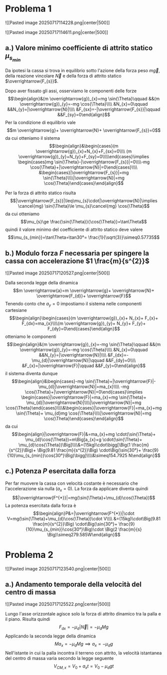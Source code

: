 # Problema 1
![[Pasted image 20250717114228.png|center|500]]

![[Pasted image 20250717114611.png|center|500]]

## a.) Valore minimo coefficiente di attrito statico $\mu_{s_{min}}$ 
Da ipotesi la cassa si trova in equilibrio sotto l'azione della forza peso $m \overrightarrow{g}$, della reazione vincolare $\overrightarrow{N}$ e della forza di attrito statico $\overrightarrow{F_{s}}$.

Dopo aver fissato gli assi, osserviamo le componenti delle forze $$\begin{align}&(m \overrightarrow{g})_{x}=mg \sin{\Theta}\qquad &&(m \overrightarrow{g})_{y}=-mg \cos{\Theta}\\\\
&N_{x}=0\qquad &&N_{y}=|\overrightarrow{N}|\\\\
&F_{sx}=-|\overrightarrow{F_{s}}|\qquad &&F_{sy}=0\end{align}$$
Per la condizione di equilibrio vale $$m \overrightarrow{g}+ \overrightarrow{N}+ \overrightarrow{F_{s}}=0$$ da cui otteniamo il sistema $$\begin{align}&\begin{cases}(m \overrightarrow{g})_{x}+N_{x}+F_{sx}=0\\\\ (m \overrightarrow{g})_{y}+N_{y}+F_{sy}=0\\\\\end{cases}\implies \begin{cases}mg \sin{\Theta}-|\overrightarrow{F_{s}}|=0\\\\-mg \cos{\Theta}+|\overrightarrow{N}|=0\end{cases}\\\\
&\begin{cases}|\overrightarrow{F_{s}}|=mg \sin{\Theta}\\\\|\overrightarrow{N}|=mg \cos{\Theta}\end{cases}\end{align}$$

Per la forza di attrito statico risulta $$|\overrightarrow{F_{s}}|\leq\mu_{s}\cdot|\overrightarrow{N}|\implies \cancel{mg} \sin{\Theta}\le \mu_{s}\cancel{mg} \cos{\Theta}$$
da cui otteniamo $$\mu_{s}\ge \frac{\sin{\Theta}}{\cos{\Theta}}=\tan\Theta$$
quindi il valore minimo del coefficiente di attrito statico deve valere $$\mu_{s_{min}}=\tan\Theta=\tan30°= \frac{1}{\sqrt{3}}\simeq0.57735$$
## b.) Modulo forza $F$ necessaria per spingere la cassa con accelerazione $1 \frac{m}{s^{2}}$ 
![[Pasted image 20250717120527.png|center|500]]

Dalla seconda legge della dinamica $$m \overrightarrow{a}=m \overrightarrow{g}+ \overrightarrow{N}+ \overrightarrow{F_{d}}+ \overrightarrow{F}$$
Tenendo conto che $a_{y}=0$ impostiamo il sistema nelle componenti cartesiane $$\begin{align}\begin{cases}(m \overrightarrow{g})_{x}+ N_{x}+ F_{x}+ F_{dx}=ma_{x}\\\\(m \overrightarrow{g})_{y}+ N_{y}+ F_{y}+ F_{dy}=0\end{cases}\end{align}$$
otteniamo le componenti $$\begin{align}&(m \overrightarrow{g})_{x}=-mg \sin{\Theta}\qquad &&(m \overrightarrow{g})_{y}=-mg \cos{\Theta}\\\\
&N_{x}=0\qquad &&N_{y}=|\overrightarrow{N}|\\\\
&F_{dx}=-\mu_{d}|\overrightarrow{N}|\qquad &&F_{dy}=0\\\\
&F_{x}=|\overrightarrow{F}|\qquad &&F_{y}=0\end{align}$$
il sistema diventa dunque $$\begin{align}&\begin{cases}-mg \sin{\Theta}+|\overrightarrow{F}|-\mu_{d}|\overrightarrow{N}|=ma_{x}\\\\ -mg \cos{\Theta}+|\overrightarrow{N}|=0\end{cases}\implies \begin{cases}|\overrightarrow{F}|=ma_{x}+mg \sin{\Theta}+ \mu_{d}|\overrightarrow{N}|\\\\|\overrightarrow{N}|=mg \cos{\Theta}\end{cases}\\\\&\begin{cases}|\overrightarrow{F}|=ma_{x}+mg \sin{\Theta}+ \mu_{d}mg \cos{\Theta}\\\\|\overrightarrow{N}|=mg \cos{\Theta}\end{cases}\end{align}$$
da cui $$\begin{align}|\overrightarrow{F}|&=ma_{x}+mg \cdot(\sin{\Theta}+ \mu_{d}\cos{\Theta})=m\Big[a_{x}+g \cdot(\sin{\Theta}+ \mu_{d}\cos{\Theta})\Big]\\\\&=(15kg)\cdot\bigg[\Big(1 \frac{m}{s^{2}}\Big)+ \Big(9.81 \frac{m}{s^{2}}\Big) \cdot\Big(\sin{30°}+ \frac{9}{10}\mu_{s_{min}}\cos{30°}\Big)\bigg]\\\\&\simeq154.7925 N\end{align}$$
## c.) Potenza $P$ esercitata dalla forza 
Per far muovere la cassa con velocità costante è necessario che l'accelerazione sia nulla ($a_{x}=0$). La forza da applicare diventa quindi $$|\overrightarrow{F^{*}}|=mg(\sin{\Theta}+\mu_{d}\cos{\Theta})$$
La potenza esercitata dalla forza è $$\begin{align}P&=|\overrightarrow{F^{*}}|\cdot V=mg(\sin{\Theta}+\mu_{d}\cos{\Theta})\cdot V\\\\
&=(15kg)\cdot\Big(9.81 \frac{m}{s^{2}}\Big) \cdot\Big(\sin{30°}+ \frac{9}{10}\mu_{s_{min}}\cos{30°}\Big)\cdot \Big(2 \frac{m}{s} \Big)\simeq279.585W\end{align}$$
# Problema 2
![[Pasted image 20250717123540.png|center|500]]

## a.) Andamento temporale della velocità del centro di massa 
![[Pasted image 20250717125522.png|center|500]]

Lungo l'asse orizzontale agisce solo la forza di attrito dinamico tra la palla e il piano. Risulta quindi $$F_{dx}=-\mu_{d}|\overrightarrow{N}|=-\mu_{d}Mg$$
Applicando la seconda legge della dinamica $$Ma_{x}=-\mu_{d}Mg\implies a_{x}=-\mu_{d}g$$
Nell'istante in cui la palla incontra il terreno con attrito, la velocità istantanea del centro di massa varia secondo la legge seguente $$V_{CM,x}=V_{0}+a_{x}t=V_{0}-\mu_{d}gt$$
## 